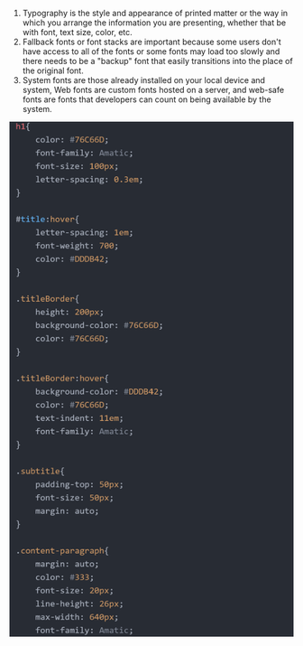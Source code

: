 1. Typography is the style and appearance of printed matter or the way in which you arrange the information you are presenting, whether that be with font, text size, color, etc.
2. Fallback fonts or font stacks are important because some users don't have access to all of the fonts or some fonts may load too slowly and there needs to be a "backup" font that easily transitions into the place of the original font.
3. System fonts are those already installed on your local device and system, Web fonts are custom fonts hosted on a server, and web-safe fonts are fonts that developers can count on being available by the system.

![Screenshot](./images/screenshot.png)
